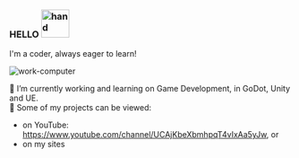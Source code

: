### HELLO <img src="https://github.com/ius-oss/ius-oss/assets/53310387/3156cec6-7baa-4206-a664-0c2346efe7d7" alt="hand" width="50" height="auto">


I'm a coder, always eager to learn!

<!--
**ius-oss/ius-oss** is a ✨ _special_ ✨ repository because its `README.md` (this file) appears on your GitHub profile.

Here are some ideas to get you started:

- 
- I’m currently learning ...
- 👯 I’m looking to collaborate on ...
- 🤔 I’m looking for help with ...
- 💬 Ask me about ...
- 📫 How to reach me: ...
- 😄 Pronouns: ...

- ⚡ Fun fact: ...
-->

![work-computer](https://github.com/ius-oss/ius-oss/assets/53310387/e9e302b4-fb62-46df-a35e-a5169a05adef)

🔭 I’m currently working and learning on Game Development, in GoDot, Unity and UE. <br>
🌱 Some of my projects can be viewed: <br>
- on YouTube: https://www.youtube.com/channel/UCAjKbeXbmhpqT4vIxAa5yJw, or <br>
- on my sites <br>

